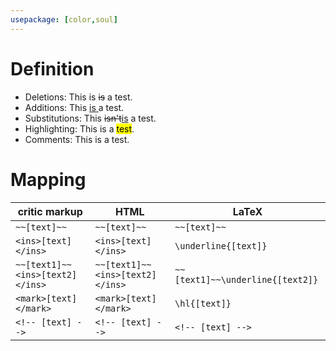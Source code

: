 ```yaml
---
usepackage: [color,soul]
---  
```

  
# Definition #

- Deletions: This is ~~is~~ a test.
- Additions: This <ins>is </ins>a test.
- Substitutions: This ~~isn't~~<ins>is</ins> a test.
- Highlighting: This is a <mark>test</mark>.
- Comments: This is a test<!-- What is it a test of? -->.

# Mapping #

| critic markup	| HTML	| LaTeX  	| 
|  ------------------------------------------	| -------------------------------------------------	| ----------------------------------------------	|  
| `~~[text]~~`	| `~~[text]~~`	| `~~[text]~~`	|  
| `<ins>[text]</ins>`	| `<ins>[text]</ins>`	| `\underline{[text]}`	| 
| `~~[text1]~~<ins>[text2]</ins>`	| `~~[text1]~~<ins>[text2]</ins>`	| `~~[text1]~~\underline{[text2]}`	| 
| `<mark>[text]</mark>`	| `<mark>[text]</mark>`	| `\hl{[text]}`	| 
| `<!-- [text] -->`	| `<!-- [text] -->`	| `<!-- [text] -->`	| 
